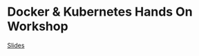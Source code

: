 # Docker & Kubernetes Hands On Workshop

[Slides](https://iu-uits-es.github.io/statewide-it-2019-containers-at-iu/)
